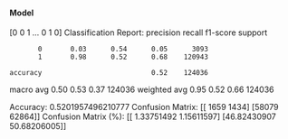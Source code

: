 #### Model
[0 0 1 ... 0 1 0]
Classification Report:
              precision    recall  f1-score   support

           0       0.03      0.54      0.05      3093
           1       0.98      0.52      0.68    120943

    accuracy                           0.52    124036
   macro avg       0.50      0.53      0.37    124036
weighted avg       0.95      0.52      0.66    124036

Accuracy: 0.5201957496210777
Confusion Matrix:
[[ 1659  1434]
 [58079 62864]]
Confusion Matrix (%):
[[ 1.33751492  1.15611597]
 [46.82430907 50.68206005]]

